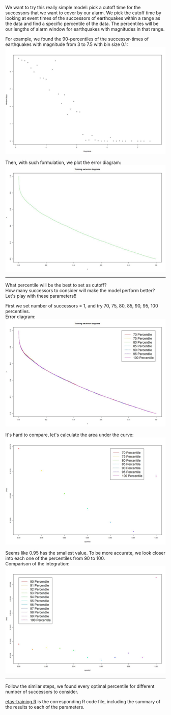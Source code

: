 We want to try this really simple model: pick a cutoff time for the successors that we want to cover by our alarm. We pick the cutoff time by looking at event times of the successors of earthquakes within a range as the data and find a specific percentile of the data. The percentiles will be our lengths of alarm window for earthquakes with magnitudes in that range.  

For example, we found the 90-percentiles of the successor-times of earthquakes with magnitude from 3 to 7.5 with bin size 0.1:   
![](90Quantile.jpeg)  

Then, with such formulation, we plot the error diagram:  
![](Error1.jpeg)  

-----
What percentile will be the best to set as cutoff?  
How many successors to consider will make the model perform better?  
Let's play with these parameters!!  

First we set number of successors = 1, and try 70, 75, 80, 85, 90, 95, 100 percentiles.  
Error diagram:  
![](TuningError1.jpeg)  

It's hard to compare, let's calculate the area under the curve:  
![](AreaCom1.jpeg)  

Seems like 0.95 has the smallest value. To be more accurate, we look closer into each one of the percentiles from 90 to 100.  
Comparison of the integration:  
![](AreaCom2.jpeg)  


----
Follow the similar steps, we found every optimal percentile for different number of successors to consider.  

[etas-training.R](etas-training.R) is the corresponding R code file, including the summary of the results to each of the parameters.

